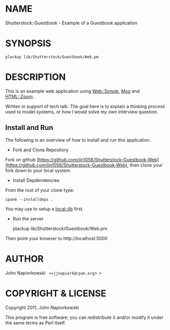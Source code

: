 # NAME

Shutterstock::Guestbook - Example of a Guestbook application

# SYNOPSIS

    plackup lib/Shutterstock/Guestbook/Web.pm

# DESCRIPTION

This is an example web application using [Web::Simple](http://search.cpan.org/perldoc?Web::Simple), [Moo](http://search.cpan.org/perldoc?Moo) and [HTML::Zoom](http://search.cpan.org/perldoc?HTML::Zoom).

Written in support of tech talk.  The goal here is to explain a thinking process
used to model systems, or how I would solve my own interview question.

## Install and Run

The following is an overview of how to install and run this application.

- Fork and Clone Repository

Fork on github [https://github.com/jjn1056/Shutterstock-Guestbook-Web](https://github.com/jjn1056/Shutterstock-Guestbook-Web), then
clone your fork down to your local system.

- Install Depdendencies

From the root of your clone type:

    cpanm --installdeps .

You may use to setup a [local::lib](http://search.cpan.org/perldoc?local::lib) first.  

- Run the server

    plackup lib/Shutterstock/Guestbook/Web.pm

Then point your browser to http://localhost:5000

# AUTHOR

John Napiorkowski ` <<jjnapiork@cpan.org`> >

# COPYRIGHT & LICENSE

Copyright 2011, John Napiorkowski

This program is free software; you can redistribute it and/or modify it under
the same terms as Perl itself.